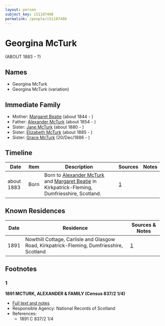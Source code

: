 ```yaml
---
layout: person
subject_key: i51187488
permalink: /people/i51187488
---
```


# Georgina McTurk
(ABOUT 1883 - ?)

## Names

* Georgina McTurk
* Georgina McTurk (variation)

## Immediate Family

* Mother: [Margaret Beatie](./@2654341@-margaret-beatie-b1844-d.md) (about 1844 - )
* Father: [Alexander McTurk](./@39936423@-alexander-mcturk-b1854-d.md) (about 1854 - )
* Sister: [Jane McTurk](./@18380667@-jane-mcturk-b1880-d.md) (about 1880 - )
* Sister: [Elizabeth McTurk](./@78245729@-elizabeth-mcturk-b1885-d.md) (about 1885 - )
* Sister: [Grace McTurk](./@54145218@-grace-mcturk-b1886-12-20-d.md) (20/Dec/1886 - )

## Timeline

Date | Item | Description | Sources | Notes
---|---|---|---|---
about 1883 | Born | Born to [Alexander McTurk](./@39936423@-alexander-mcturk-b1854-d.md) and [Margaret Beatie](./@2654341@-margaret-beatie-b1844-d.md) in Kirkpatrick-Fleming, Dumfriesshire, Scotland. | [1](#1) | 

## Known Residences

Date | Residence | Sources & Notes
---|---|---
1891 | Nowthill Cottage, Carlisle and Glasgow Road, Kirkpatrick-Fleming, Dumfriesshire, Scotland | [1](#1)

## Footnotes

### 1

**1891 MCTURK, ALEXANDER & FAMILY (Census 837/2 1/4)**

* [Full text and notes](../sources/@40590800@-1891-mcturk,-alexander-&-family-census-837-2-1-4-.md)
* Responsible Agency: National Records of Scotland
* References: 
  * 1891 C 837/2 1/4

